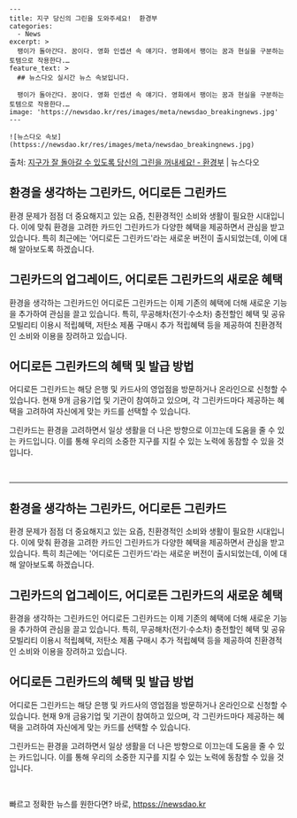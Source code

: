     ---
    title: 지구 당신의 그린을 도와주세요!  환경부
    categories:
      - News
    excerpt: >
      팽이가 돌아간다. 꿈이다. 영화 인셉션 속 얘기다. 영화에서 팽이는 꿈과 현실을 구분하는 토템으로 작용한다.…
    feature_text: >
      ## 뉴스다오 실시간 뉴스 속보입니다.
    
      팽이가 돌아간다. 꿈이다. 영화 인셉션 속 얘기다. 영화에서 팽이는 꿈과 현실을 구분하는 토템으로 작용한다.…
    image: 'https://newsdao.kr/res/images/meta/newsdao_breakingnews.jpg'
    ---
    
    ![뉴스다오 속보](httpss://newsdao.kr/res/images/meta/newsdao_breakingnews.jpg)

<p>출처: <a href="httpss://newsdao.kr/2710" rel="dofollow">지구가 잘 돌아갈 수 있도록 당신의 그린을 꺼내세요! - 환경부</a> | 뉴스다오</p>

<h2 data-ke-size="size26">환경을 생각하는 그린카드, 어디로든 그린카드</h2>
<p data-ke-size="size16">환경 문제가 점점 더 중요해지고 있는 요즘, 친환경적인 소비와 생활이 필요한 시대입니다. 이에 맞춰 환경을 고려한 카드인 그린카드가 다양한 혜택을 제공하면서 관심을 받고 있습니다. 특히 최근에는 '어디로든 그린카드'라는 새로운 버전이 출시되었는데, 이에 대해 알아보도록 하겠습니다.</p>

<h2 data-ke-size="size24">그린카드의 업그레이드, 어디로든 그린카드의 새로운 혜택</h2>
<p data-ke-size="size16">환경을 생각하는 그린카드인 어디로든 그린카드는 이제 기존의 혜택에 더해 새로운 기능을 추가하여 관심을 끌고 있습니다. 특히, 무공해차(전기·수소차) 충전할인 혜택 및 공유 모빌리티 이용시 적립혜택, 저탄소 제품 구매시 추가 적립혜택 등을 제공하여 친환경적인 소비와 이용을 장려하고 있습니다.</p>

<h2 data-ke-size="size24">어디로든 그린카드의 혜택 및 발급 방법</h2>
<p data-ke-size="size16">어디로든 그린카드는 해당 은행 및 카드사의 영업점을 방문하거나 온라인으로 신청할 수 있습니다. 현재 9개 금융기업 및 기관이 참여하고 있으며, 각 그린카드마다 제공하는 혜택을 고려하여 자신에게 맞는 카드를 선택할 수 있습니다.</p>

<p data-ke-size="size16">그린카드는 환경을 고려하면서 일상 생활을 더 나은 방향으로 이끄는데 도움을 줄 수 있는 카드입니다. 이를 통해 우리의 소중한 지구를 지킬 수 있는 노력에 동참할 수 있을 것입니다.</p>
<p data-ke-size="size16">&nbsp;</p>
<hr>
<h2 data-ke-size="size26">환경을 생각하는 그린카드, 어디로든 그린카드</h2>
<p data-ke-size="size16">환경 문제가 점점 더 중요해지고 있는 요즘, 친환경적인 소비와 생활이 필요한 시대입니다. 이에 맞춰 환경을 고려한 카드인 그린카드가 다양한 혜택을 제공하면서 관심을 받고 있습니다. 특히 최근에는 '어디로든 그린카드'라는 새로운 버전이 출시되었는데, 이에 대해 알아보도록 하겠습니다.</p>

<h2 data-ke-size="size24">그린카드의 업그레이드, 어디로든 그린카드의 새로운 혜택</h2>
<p data-ke-size="size16">환경을 생각하는 그린카드인 어디로든 그린카드는 이제 기존의 혜택에 더해 새로운 기능을 추가하여 관심을 끌고 있습니다. 특히, 무공해차(전기·수소차) 충전할인 혜택 및 공유 모빌리티 이용시 적립혜택, 저탄소 제품 구매시 추가 적립혜택 등을 제공하여 친환경적인 소비와 이용을 장려하고 있습니다.</p>

<h2 data-ke-size="size24">어디로든 그린카드의 혜택 및 발급 방법</h2>
<p data-ke-size="size16">어디로든 그린카드는 해당 은행 및 카드사의 영업점을 방문하거나 온라인으로 신청할 수 있습니다. 현재 9개 금융기업 및 기관이 참여하고 있으며, 각 그린카드마다 제공하는 혜택을 고려하여 자신에게 맞는 카드를 선택할 수 있습니다.</p>

<p data-ke-size="size16">그린카드는 환경을 고려하면서 일상 생활을 더 나은 방향으로 이끄는데 도움을 줄 수 있는 카드입니다. 이를 통해 우리의 소중한 지구를 지킬 수 있는 노력에 동참할 수 있을 것입니다.</p>
<p data-ke-size="size16">&nbsp;</p> 

빠르고 정확한 뉴스를 원한다면? 바로, <a href="httpss://newsdao.kr" rel="dofollow">httpss://newsdao.kr</a>


    